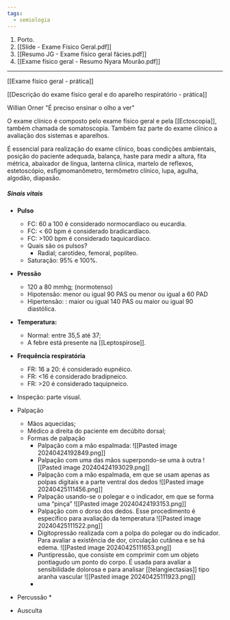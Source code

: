 ```yaml
---
tags:
  - semiologia
---
```

1. Porto.
2. [[Slide - Exame Físico Geral.pdf]]
3. [[Resumo JG - Exame físico geral fácies.pdf]]
4. [[Exame físico geral - Resumo Nyara Mourão.pdf]]
---
[[Exame físico geral - prática]]

[[Descrição do exame físico geral e do aparelho respiratório - prática]]

Willian Orner "É preciso ensinar o olho a ver"

O exame clínico é composto pelo exame físico geral e pela [[Ectoscopia]], também chamada de somatoscopia. Também faz parte do exame clínico a avaliação dos sistemas e aparelhos. 

É essencial para realização do exame clínico, boas condições ambientais, posição do paciente adequada, balança, haste para medir a altura, fita métrica, abaixador de língua, lanterna clínica, martelo de reflexos, estetoscópio, esfigmomanômetro, termômetro clínico, lupa, agulha, algodão, diapasão. 
##### Sinais vitais 
* **Pulso**
	* FC: 60 a 100 é considerado normocardíaco ou eucardia.
	* FC: < 60 bpm é considerado bradicardíaco. 
	* FC: >100 bpm é considerado taquicardíaco. 
	* Quais são os pulsos?
		* Radial; carotídeo, femoral, poplíteo. 
	* Saturação: 95% e 100%. 
* **Pressão**
	* 120 a 80 mmhg; (normotenso)
	* Hipotensão: menor ou igual 90 PAS ou menor ou igual a 60 PAD
	* Hipertensão: : maior ou igual 140 PAS ou maior ou igual 90 diastólica.
* **Temperatura:** 
	* Normal: entre 35,5 até 37;
	* A febre está presente na [[Leptospirose]].
* **Frequência respiratória**
	* FR: 16 a 20: é considerado eupnéico. 
	* FR: <16 é considerado bradipneico. 
	* FR: >20 é considerado taquipneico. 

* Inspeção: parte visual. 
* Palpação
	* Mãos aquecidas; 
	* Médico a direita do paciente em decúbito dorsal; 
	* Formas de palpação
		* Palpação com a mão espalmada:
		![[Pasted image 20240424192849.png]]
		* Palpação com uma das mãos superpondo-se uma à outra
		![[Pasted image 20240424193029.png]]
		* Palpação com a mão espalmada, em que se usam apenas as polpas digitais e a parte ventral dos dedos
		![[Pasted image 20240425111456.png]]
		* Palpação usando-se o polegar e o indicador, em que se forma uma “pinça”
		![[Pasted image 20240424193153.png]]
		* Palpação com o dorso dos dedos. Esse procedimento é específico para avaliação da temperatura
		![[Pasted image 20240425111522.png]]
		* Digitopressão realizada com a polpa do polegar ou do indicador. Para avaliar a existência de dor, circulação cutânea e se há edema.
		![[Pasted image 20240425111653.png]]
		* Puntipressão, que consiste em comprimir com um objeto pontiagudo um ponto do corpo. É usada para avaliar a sensibilidade dolorosa e para analisar [[telangiectasias]] tipo aranha vascular
		![[Pasted image 20240425111923.png]]
		* 
* Percussão
	* 
* Ausculta 
